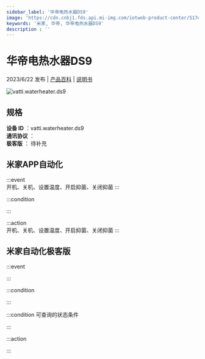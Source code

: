 ```yaml
---
sidebar_label: '华帝电热水器DS9'
image: 'https://cdn.cnbj1.fds.api.mi-img.com/iotweb-product-center/517e4bbcb55986b0a53e1236acf652a2_1684808248565.png?GalaxyAccessKeyId=AKVGLQWBOVIRQ3XLEW&Expires=9223372036854775807&Signature=Il+S2ub8nMwHa32rg/w3kPoUC9A='
keywords: '米家, 华帝, 华帝电热水器DS9'
description : ''
---
```

# 华帝电热水器DS9

2023/6/22 发布 | [产品百科](https://home.mi.com/webapp/content/baike/product/index.html?model=vatti.waterheater.ds9/) | [说明书](https://home.mi.com/views/introduction.html?model=vatti.waterheater.ds9&region=cn)

![vatti.waterheater.ds9](https://cdn.cnbj1.fds.api.mi-img.com/iotweb-product-center/517e4bbcb55986b0a53e1236acf652a2_1684808248565.png?GalaxyAccessKeyId=AKVGLQWBOVIRQ3XLEW&Expires=9223372036854775807&Signature=Il+S2ub8nMwHa32rg/w3kPoUC9A=)

## 规格  
> 
**设备 ID** ：vatti.waterheater.ds9  
**通讯协议** ：  
**极客版**  ： 待补充 


## 米家APP自动化  

:::event  
开机、关机、设置温度、开启抑菌、关闭抑菌
:::

:::condition  

:::

:::action   
开机、关机、设置温度、开启抑菌、关闭抑菌
:::

## 米家自动化极客版  

:::event  

:::

:::condition  

:::

:::condition 可查询的状态条件  

:::

:::action  

:::

        
